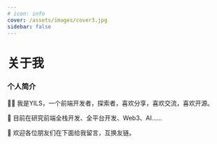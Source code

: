 ```yaml
---
# icon: info
cover: /assets/images/cover3.jpg
sidebar: false
---
```


# 关于我

### 个人简介

🐱‍🏍 我是YILS，一个前端开发者，探索者，喜欢分享，喜欢交流，喜欢开源。

🤯 目前在研究前端全栈开发、全平台开发、Web3、AI……

🎉 欢迎各位朋友们在下面给我留言，互换友链。
